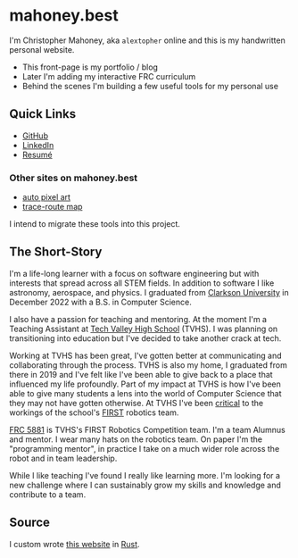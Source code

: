 # mahoney.best

I'm Christopher Mahoney, aka `alextopher` online and this is my handwritten personal website.

- This front-page is my portfolio / blog
- Later I'm adding my interactive FRC curriculum
- Behind the scenes I'm building a few useful tools for my personal use

## Quick Links

- [GitHub](https://github.com/Alextopher)
- [LinkedIn](https://www.linkedin.com/in/alextopher/)
- [Resumé](/static/resume.pdf)

### Other sites on mahoney.best

- [auto pixel art](https://pixel.mahoney.best)
- [trace-route map](https://trace.mahoney.best)

I intend to migrate these tools into this project.

## The Short-Story

I'm a life-long learner with a focus on software engineering but with interests that spread across all STEM fields. In addition to software I like astronomy, aerospace, and physics. I graduated from [Clarkson University](https://clarkson.edu) in December 2022 with a B.S. in Computer Science.

I also have a passion for teaching and mentoring. At the moment I'm a Teaching Assistant at [Tech Valley High School](https://techvalleyhigh.org) (TVHS). I was planning on transitioning into education but I've decided to take another crack at tech.

Working at TVHS has been great, I've gotten better at communicating and collaborating through the process. TVHS is also my home, I graduated from there in 2019 and I've felt like I've been able to give back to a place that influenced my life profoundly. Part of my impact at TVHS is how I've been able to give many students a lens into the world of Computer Science that they may not have gotten otherwise. At TVHS I've been [critical](/m/robotopia.md) to the workings of the school's [FIRST](https://www.firstinspires.org/) robotics team.

[FRC 5881](https://tvhsfrc.org/) is TVHS's FIRST Robotics Competition team. I'm a team Alumnus and mentor. I wear many hats on the robotics team. On paper I'm the "programming mentor", in practice I take on a much wider role across the robot and in team leadership.

While I like teaching I've found I really like learning more. I'm looking for a new challenge where I can sustainably grow my skills and knowledge and contribute to a team.

## Source

I custom wrote [this website](https://github.com/Alextopher/mahoney-best) in [Rust](https://www.rust-lang.org/).
